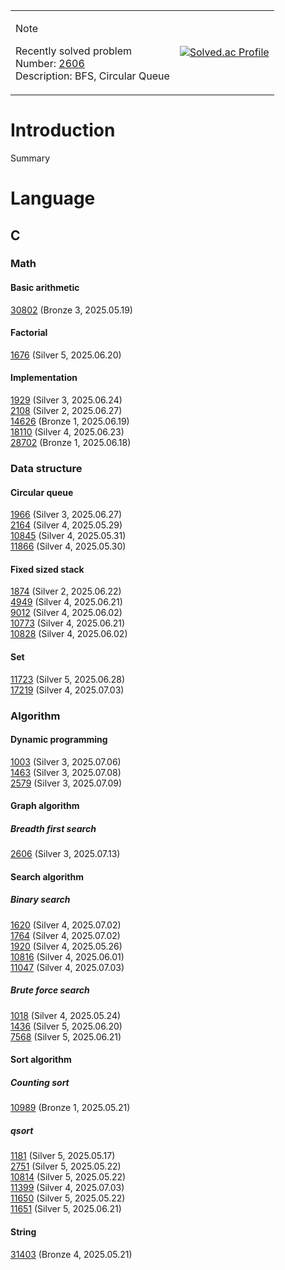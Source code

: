 <table>
<tr>
  <td>
    
  > [!NOTE]  
  > Recently solved problem  
  > Number: [2606](./CLASS/CLASS3/2606/main.c)  
  > Description: BFS, Circular Queue
  
  </td>
  <td>
  
  [![Solved.ac Profile](http://mazassumnida.wtf/api/generate_badge?boj=j30n9hn)](https://solved.ac/j30n9hn)
  
  </td>
</tr>
</table>

# Introduction
Summary

# Language
## C
### Math
#### Basic arithmetic
[30802](./CLASS/CLASS2/30802/main.c) (Bronze 3, 2025.05.19)<br>
#### Factorial
[1676](./CLASS/CLASS2/1676/main.c) (Silver 5, 2025.06.20)<br>
#### Implementation
[1929](./CLASS/CLASS2/1929/main.c) (Silver 3, 2025.06.24)<br>
[2108](./CLASS/CLASS2/2108/main.c) (Silver 2, 2025.06.27)<br>
[14626](./CLASS/CLASS2/14626/main.c) (Bronze 1, 2025.06.19)<br>
[18110](./CLASS/CLASS2/18110/main.c) (Silver 4, 2025.06.23)<br>
[28702](./CLASS/CLASS2/28702/main.c) (Bronze 1, 2025.06.18)<br>
### Data structure
#### Circular queue
[1966](./CLASS/CLASS2/1966/main.c) (Silver 3, 2025.06.27)<br>
[2164](./CLASS/CLASS2/2164/main.c) (Silver 4, 2025.05.29)<br>
[10845](./CLASS/CLASS2/10845/main.c) (Silver 4, 2025.05.31)<br>
[11866](./CLASS/CLASS2/11866/main.c) (Silver 4, 2025.05.30)<br>
#### Fixed sized stack
[1874](./CLASS/CLASS2/1874/main.c) (Silver 2, 2025.06.22)<br>
[4949](./CLASS/CLASS2/4949/main.c) (Silver 4, 2025.06.21)<br>
[9012](./CLASS/CLASS2/9012/main.c) (Silver 4, 2025.06.02)<br>
[10773](./CLASS/CLASS2/10773/main.c) (Silver 4, 2025.06.21)<br>
[10828](./CLASS/CLASS2/10828/main.c) (Silver 4, 2025.06.02)<br>
#### Set
[11723](./CLASS/CLASS3/11723/main.c) (Silver 5, 2025.06.28)<br>
[17219](./CLASS/CLASS3/17219/main.c) (Silver 4, 2025.07.03)<br>
### Algorithm
#### Dynamic programming
[1003](./CLASS/CLASS3/1003/main.c) (Silver 3, 2025.07.06)<br>
[1463](./CLASS/CLASS3/1463/main.c) (Silver 3, 2025.07.08)<br>
[2579](./CLASS/CLASS3/2579/main.c) (Silver 3, 2025.07.09)<br>
#### Graph algorithm
##### Breadth first search
[2606](./CLASS/CLASS3/2606/main.c) (Silver 3, 2025.07.13)<br>
#### Search algorithm
##### Binary search
[1620](./CLASS/CLASS3/1620/main.c) (Silver 4, 2025.07.02)<br>
[1764](./CLASS/CLASS3/1764/main.c) (Silver 4, 2025.07.02)<br>
[1920](./CLASS/CLASS2/1920/main.c) (Silver 4, 2025.05.26)<br>
[10816](./CLASS/CLASS2/10816/main.c) (Silver 4, 2025.06.01)<br>
[11047](./CLASS/CLASS3/11047/main.c) (Silver 4, 2025.07.03)<br>
##### Brute force search
[1018](./CLASS/CLASS2/1018/main.c) (Silver 4, 2025.05.24)<br>
[1436](./CLASS/CLASS2/1436/main.c) (Silver 5, 2025.06.20)<br>
[7568](./CLASS/CLASS2/7568/main.c) (Silver 5, 2025.06.21)<br>
#### Sort algorithm
##### Counting sort
[10989](./CLASS/CLASS2/10989/main.c) (Bronze 1, 2025.05.21)
##### qsort
[1181](./CLASS/CLASS2/1181/main.c) (Silver 5, 2025.05.17)<br>
[2751](./CLASS/CLASS2/2751/main.c) (Silver 5, 2025.05.22)<br>
[10814](./CLASS/CLASS2/10814/main.c) (Silver 5, 2025.05.22)<br>
[11399](./CLASS/CLASS3/11399/main.c) (Silver 4, 2025.07.03)<br>
[11650](./CLASS/CLASS2/11650/main.c) (Silver 5, 2025.05.22)<br>
[11651](./CLASS/CLASS2/11651/main.c) (Silver 5, 2025.06.21)<br>
#### String
[31403](./CLASS/CLASS1/31403/main.c) (Bronze 4, 2025.05.21)
